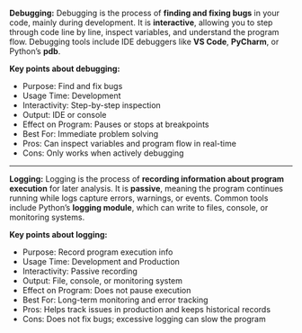 **Debugging:**
Debugging is the process of **finding and fixing bugs** in your code, mainly during development. It is **interactive**, allowing you to step through code line by line, inspect variables, and understand the program flow. Debugging tools include IDE debuggers like **VS Code**, **PyCharm**, or Python’s **pdb**.

**Key points about debugging:**

* Purpose: Find and fix bugs
* Usage Time: Development
* Interactivity: Step-by-step inspection
* Output: IDE or console
* Effect on Program: Pauses or stops at breakpoints
* Best For: Immediate problem solving
* Pros: Can inspect variables and program flow in real-time
* Cons: Only works when actively debugging

---

**Logging:**
Logging is the process of **recording information about program execution** for later analysis. It is **passive**, meaning the program continues running while logs capture errors, warnings, or events. Common tools include Python’s **logging module**, which can write to files, console, or monitoring systems.

**Key points about logging:**

* Purpose: Record program execution info
* Usage Time: Development and Production
* Interactivity: Passive recording
* Output: File, console, or monitoring system
* Effect on Program: Does not pause execution
* Best For: Long-term monitoring and error tracking
* Pros: Helps track issues in production and keeps historical records
* Cons: Does not fix bugs; excessive logging can slow the program

